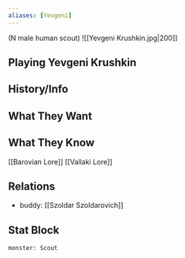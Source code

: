 ```yaml
---
aliases: [Yevgeni]
---
```

(N male human scout)
![[Yevgeni Krushkin.jpg|200]]
## Playing Yevgeni Krushkin

## History/Info

## What They Want

## What They Know
[[Barovian Lore]]
[[Vallaki Lore]]

## Relations
- buddy: [[Szoldar Szoldarovich]]

## Stat Block

```statblock
monster: Scout
```

```dataviewjs
```
